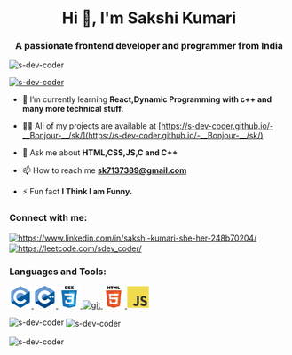 <h1 align="center">Hi 👋, I'm Sakshi Kumari</h1>
<h3 align="center">A passionate frontend developer and programmer from India</h3>

<p align="left"> <img src="https://komarev.com/ghpvc/?username=s-dev-coder&label=Profile%20views&color=0e75b6&style=flat" alt="s-dev-coder" /> </p>

<p align="left"> <a href="https://github.com/ryo-ma/github-profile-trophy"><img src="https://github-profile-trophy.vercel.app/?username=s-dev-coder" alt="s-dev-coder" /></a> </p>

- 🌱 I’m currently learning **React,Dynamic Programming with c++ and many more technical stuff.**

- 👨‍💻 All of my projects are available at [https://s-dev-coder.github.io/-__Bonjour-__/sk/](https://s-dev-coder.github.io/-__Bonjour-__/sk/)

- 💬 Ask me about **HTML,CSS,JS,C and C++**

- 📫 How to reach me **sk7137389@gmail.com**

- ⚡ Fun fact **I Think I am Funny.**

<h3 align="left">Connect with me:</h3>
<p align="left">
<a href="https://linkedin.com/in/https://www.linkedin.com/in/sakshi-kumari-she-her-248b70204/" target="blank"><img align="center" src="https://raw.githubusercontent.com/rahuldkjain/github-profile-readme-generator/master/src/images/icons/Social/linked-in-alt.svg" alt="https://www.linkedin.com/in/sakshi-kumari-she-her-248b70204/" height="30" width="40" /></a>
<a href="https://www.leetcode.com/https://leetcode.com/sdev_coder/" target="blank"><img align="center" src="https://raw.githubusercontent.com/rahuldkjain/github-profile-readme-generator/master/src/images/icons/Social/leet-code.svg" alt="https://leetcode.com/sdev_coder/" height="30" width="40" /></a>
</p>

<h3 align="left">Languages and Tools:</h3>
<p align="left"> <a href="https://www.cprogramming.com/" target="_blank" rel="noreferrer"> <img src="https://raw.githubusercontent.com/devicons/devicon/master/icons/c/c-original.svg" alt="c" width="40" height="40"/> </a> <a href="https://www.w3schools.com/cpp/" target="_blank" rel="noreferrer"> <img src="https://raw.githubusercontent.com/devicons/devicon/master/icons/cplusplus/cplusplus-original.svg" alt="cplusplus" width="40" height="40"/> </a> <a href="https://www.w3schools.com/css/" target="_blank" rel="noreferrer"> <img src="https://raw.githubusercontent.com/devicons/devicon/master/icons/css3/css3-original-wordmark.svg" alt="css3" width="40" height="40"/> </a> <a href="https://git-scm.com/" target="_blank" rel="noreferrer"> <img src="https://www.vectorlogo.zone/logos/git-scm/git-scm-icon.svg" alt="git" width="40" height="40"/> </a> <a href="https://www.w3.org/html/" target="_blank" rel="noreferrer"> <img src="https://raw.githubusercontent.com/devicons/devicon/master/icons/html5/html5-original-wordmark.svg" alt="html5" width="40" height="40"/> </a> <a href="https://developer.mozilla.org/en-US/docs/Web/JavaScript" target="_blank" rel="noreferrer"> <img src="https://raw.githubusercontent.com/devicons/devicon/master/icons/javascript/javascript-original.svg" alt="javascript" width="40" height="40"/> </a> </p>

<p><img align="left" src="https://github-readme-stats.vercel.app/api/top-langs?username=s-dev-coder&show_icons=true&locale=en&layout=compact" alt="s-dev-coder" /></p>

<p>&nbsp;<img align="center" src="https://github-readme-stats.vercel.app/api?username=s-dev-coder&show_icons=true&locale=en" alt="s-dev-coder" /></p>

<p><img align="center" src="https://github-readme-streak-stats.herokuapp.com/?user=s-dev-coder&" alt="s-dev-coder" /></p>





